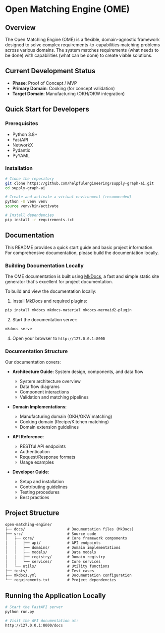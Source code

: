 # Open Matching Engine (OME)

## Overview

The Open Matching Engine (OME) is a flexible, domain-agnostic framework designed to solve complex requirements-to-capabilities matching problems across various domains. The system matches requirements (what needs to be done) with capabilities (what can be done) to create viable solutions.

## Current Development Status

- **Phase**: Proof of Concept / MVP
- **Primary Domain**: Cooking (for concept validation)
- **Target Domain**: Manufacturing (OKH/OKW integration)

## Quick Start for Developers

### Prerequisites

- Python 3.8+
- FastAPI
- NetworkX
- Pydantic
- PyYAML

### Installation

```bash
# Clone the repository
git clone https://github.com/helpfulengineering/supply-graph-ai.git
cd supply-graph-ai

# Create and activate a virtual environment (recommended)
python -m venv venv
source venv/bin/activate

# Install dependencies
pip install -r requirements.txt
```

## Documentation

This README provides a quick start guide and basic project information. For comprehensive documentation, please build the documentation locally.

### Building Documentation Locally

The OME documentation is built using [MkDocs](https://www.mkdocs.org/), a fast and simple static site generator that's excellent for project documentation.

To build and view the documentation locally:

1. Install MkDocs and required plugins:
```bash
pip install mkdocs mkdocs-material mkdocs-mermaid2-plugin
```

2. Start the documentation server:
```bash
mkdocs serve
```

4. Open your browser to `http://127.0.0.1:8000`

### Documentation Structure

Our documentation covers:

- **Architecture Guide**: System design, components, and data flow
  - System architecture overview
  - Data flow diagrams
  - Component interactions
  - Validation and matching pipelines

- **Domain Implementations**:
  - Manufacturing domain (OKH/OKW matching)
  - Cooking domain (Recipe/Kitchen matching)
  - Domain extension guidelines

- **API Reference**:
  - RESTful API endpoints
  - Authentication
  - Request/Response formats
  - Usage examples

- **Developer Guide**:
  - Setup and installation
  - Contributing guidelines
  - Testing procedures
  - Best practices


## Project Structure

```markdown
open-matching-engine/
├── docs/                   # Documentation files (MkDocs)
├── src/                    # Source code
│   ├── core/               # Core framework components
│   │   ├── api/            # API endpoints
│   │   ├── domains/        # Domain implementations
│   │   ├── models/         # Data models
│   │   ├── registry/       # Domain registry
│   │   └── services/       # Core services
│   └── utils/              # Utility functions
├── tests/                  # Test cases
├── mkdocs.yml              # Documentation configuration
└── requirements.txt        # Project dependencies
```

## Running the Application Locally

```bash
# Start the FastAPI server
python run.py

# Visit the API documentation at:
http://127.0.0.1:8000/docs
```

